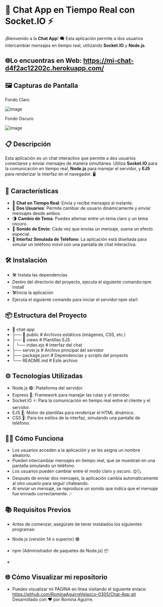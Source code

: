 # 💬 Chat App en Tiempo Real con Socket.IO ⚡

¡Bienvenido a la **Chat App**! 🗨️ Esta aplicación permite a dos usuarios intercambiar mensajes en tiempo real, utilizando **Socket.IO** y **Node.js**. 

## 🌐Lo encuentras en Web: https://mi-chat-d4f2ac12202c.herokuapp.com/

## 🖼️ Capturas de Pantalla

Fondo Claro

![image](https://github.com/user-attachments/assets/e2657629-558f-4555-a7ed-79f86ff0498c)



Fondo Oscuro

![image](https://github.com/user-attachments/assets/0c5b8a94-7e42-42d5-92a3-5a2d8b159f7d)



## 📋 Descripción

Esta aplicación es un chat interactivo que permite a dos usuarios conectarse y enviar mensajes de manera simultánea. Utiliza **Socket.IO** para la comunicación en tiempo real, **Node.js** para manejar el servidor, y **EJS** para renderizar la interfaz en el navegador. 🖥️

## 🚀 Características

- 💬 **Chat en Tiempo Real**: Envía y recibe mensajes al instante.
- 👥 **Dos Usuarios**: Permite cambiar de usuario dinámicamente y enviar mensajes desde ambos.
- 🌗 **Cambio de Tema**: Puedes alternar entre un tema claro y un tema oscuro.
- 🎵 **Sonido de Envío**: Cada vez que envías un mensaje, suena un efecto especial.
- 📱 **Interfaz Simulada de Teléfono**: La aplicación está diseñada para simular un teléfono móvil con una pantalla de chat interactiva.

## 🛠️ Instalación
- 🛠️ Instala las dependencias
- Dentro del directorio del proyecto, ejecuta el siguiente comando:npm install
- 🛠️Inicia la aplicación
- Ejecuta el siguiente comando para iniciar el servidor:npm start

## 📦 Estructura del Proyecto
- 📂 chat-app
- ├── 📂 public          # Archivos estáticos (imágenes, CSS, etc.)
- ├── 📂 views           # Plantillas EJS
- │   └── index.ejs      # Interfaz del chat
- ├── server.js          # Archivo principal del servidor
- ├── package.json       # Dependencias y scripts del proyecto
- └── README.md          # Este archivo

## ⚙️ Tecnologías Utilizadas
- Node.js 🟢: Plataforma del servidor.
- Express 🚀: Framework para manejar las rutas y el servidor.
- Socket.IO ⚡: Para la comunicación en tiempo real entre el cliente y el servidor.
- EJS 📄: Motor de plantillas para renderizar el HTML dinámico.
- CSS 🎨: Para los estilos de la interfaz, simulando una pantalla de teléfono.

## 👩‍💻 Cómo Funciona
- Los usuarios acceden a la aplicación y se les asigna un nombre aleatorio.
- Pueden intercambiar mensajes en tiempo real, que se muestran en una pantalla simulando un teléfono.
- Los usuarios pueden cambiar entre el modo claro y oscuro. 🌞🌜
- Después de enviar dos mensajes, la aplicación cambia automáticamente al otro usuario para seguir chateando.
- Al enviar un mensaje, se reproduce un sonido que indica que el mensaje fue enviado correctamente. 🎶

## 📚 Requisitos Previos
- Antes de comenzar, asegúrate de tener instalados los siguientes programas:

- Node.js (versión 14 o superior) 🟢
- npm (Administrador de paquetes de Node.js) 📦
- 
## 🌐 Cómo Visualizar mi repositorio
- Puedes visualizar mi PÁGINA en línea visitando el siguiente enlace:
https://github.com/RominaAguirreVelazco-0305/Chat-App.git
Desarrollado con ❤️ por Romina Aguirre.
